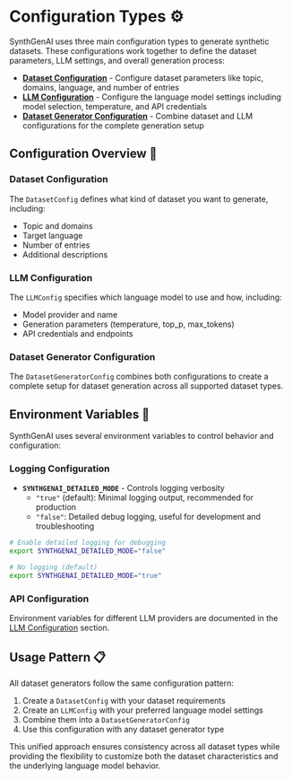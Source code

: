 # Configuration Types ⚙️

SynthGenAI uses three main configuration types to generate synthetic datasets. These configurations work together to define the dataset parameters, LLM settings, and overall generation process:

- [**Dataset Configuration**](./dataset_configuration.md) - Configure dataset parameters like topic, domains, language, and number of entries
- [**LLM Configuration**](./llm_configuration.md) - Configure the language model settings including model selection, temperature, and API credentials
- [**Dataset Generator Configuration**](./dataset_generator_configuration.md) - Combine dataset and LLM configurations for the complete generation setup

## Configuration Overview 🔧

### Dataset Configuration
The `DatasetConfig` defines what kind of dataset you want to generate, including:

- Topic and domains
- Target language
- Number of entries
- Additional descriptions

### LLM Configuration
The `LLMConfig` specifies which language model to use and how, including:

- Model provider and name
- Generation parameters (temperature, top_p, max_tokens)
- API credentials and endpoints

### Dataset Generator Configuration
The `DatasetGeneratorConfig` combines both configurations to create a complete setup for dataset generation across all supported dataset types.

## Environment Variables 🔐

SynthGenAI uses several environment variables to control behavior and configuration:

### Logging Configuration

- **`SYNTHGENAI_DETAILED_MODE`** - Controls logging verbosity
  - `"true"` (default): Minimal logging output, recommended for production
  - `"false"`: Detailed debug logging, useful for development and troubleshooting

```bash
# Enable detailed logging for debugging
export SYNTHGENAI_DETAILED_MODE="false"

# No logging (default)
export SYNTHGENAI_DETAILED_MODE="true"
```

### API Configuration

Environment variables for different LLM providers are documented in the [LLM Configuration](./llm_configuration.md) section.

## Usage Pattern 📋

All dataset generators follow the same configuration pattern:

1. Create a `DatasetConfig` with your dataset requirements
2. Create an `LLMConfig` with your preferred language model settings
3. Combine them into a `DatasetGeneratorConfig`
4. Use this configuration with any dataset generator type

This unified approach ensures consistency across all dataset types while providing the flexibility to customize both the dataset characteristics and the underlying language model behavior.
